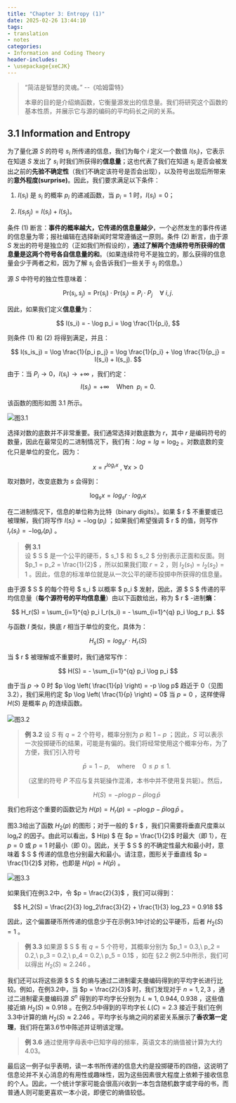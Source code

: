 ```yaml
---
title: "Chapter 3: Entropy (1)"
date: 2025-02-26 13:44:10
tags:
- translation
- notes
categories:
- Information and Coding Theory
header-includes:
- \usepackage{xeCJK}
---
```



> “简洁是智慧的灵魂。” --《哈姆雷特》
>
> 本章的目的是介绍熵函数，它衡量源发出的信息量。我们将研究这个函数的基本性质，并展示它与源的编码的平均码长之间的关系。

## 3.1 Information and Entropy

为了量化源 $S$ 的符号 $s_i$ 所传递的信息，我们为每个 $i$ 定义一个数值 $I(s_i)$，它表示在知道 $S$ 发出了 $s_i$ 时我们所获得的**信息量**；这也代表了我们在知道 $s_i$ 是否会被发出之前的**先验不确定性**（我们不确定该符号是否会出现），以及符号出现后所带来的**意外程度(surprise)**。因此，我们要求满足以下条件：

1. $I(s_i)$ 是 $s_i$ 的概率 $p_i$ 的递减函数，当 $p_i = 1$ 时，$I(s_i) = 0$；

2. $I(s_is_j) = I(s_i) + I(s_j)$。

条件 (1) 断言：**事件的概率越大，它传递的信息量越少**，一个必然发生的事件传递的信息量为零；报社编辑在选择新闻时常常遵循这一原则。条件 (2) 断言，由于源 $S$ 发出的符号是独立的（正如我们所假设的），**通过了解两个连续符号所获得的信息量是这两个符号各自信息量的和**。（如果连续符号不是独立的，那么获得的信息量会少于两者之和，因为了解 $s_i$ 会告诉我们一些关于 $s_j$ 的信息。）

源 $S$ 中符号的独立性意味着：
  
$$ 
\text{Pr}(s_i, s_j) = \text{Pr}(s_i) \cdot \text{Pr}(s_j) = P_i \cdot P_j \quad \forall \ i, j. 
$$

因此，如果我们定义**信息量**为：

$$ I(s_i) = - \log p_i = \log \frac{1}{p_i}, $$

则条件 (1) 和 (2) 将得到满足，并且：

$$ I(s_is_j) = \log \frac{1}{p_i p_j} = \log \frac{1}{p_i} + \log \frac{1}{p_j} = I(s_i) + I(s_j). $$

由于：当 $P_i \to 0$，$I(s_i) \to +\infty$ ，我们约定：  
$$ I(s_i) = +\infty \quad \text{When} \ \ p_i = 0. $$

该函数的图形如图 3.1 所示。

![图3.1](https://ref.xht03.online/202502261423388.png)

选择对数的底数并不非常重要。我们通常选择对数底数为 $r$，其中 $r$ 是编码符号的数量，因此在最常见的二进制情况下，我们有：$log = lg = \log_2$ 。对数底数的变化只是单位的变化，因为：

$$ x = r^{log_r x} \ , \  \forall x > 0$$

取对数时，改变底数为 $s$ 会得到：

$$ \log_s x = log_sr \cdot log_rx $$

在二进制情况下，信息的单位称为比特（binary digits）。如果 $ r $ 不重要或已被理解，我们将写作 $I(s_i) = -\log(p_i)$ ；如果我们希望强调 $ r $ 的值，则写作 $I_r(s_i) = -\log_r(p_i)$ 。

> **例 3.1**  
> 设 $ S $ 是一个公平的硬币，$ s_1 $ 和 $ s_2 $ 分别表示正面和反面。则 $p_1 = p_2 = \frac{1}{2}$ ，所以如果我们取 $r = 2$ ，则 $I_2(s_1) = I_2(s_2) = 1$ 。因此，信息的标准单位就是从一次公平的硬币投掷中所获得的信息量。

由于源 $ S $ 的每个符号 $ s_i $ 以概率 $ p_i $ 发射，因此，源 $ S $ 传递的平均信息量（**每个源符号的平均信息量**）由以下函数给出，称为 $ r $ -进制**熵**：

$$ H_r(S) = \sum_{i=1}^{q} p_i I_r(s_i) = - \sum_{i=1}^{q} p_i \log_r p_i. $$

与函数 $I$ 类似，换底 $r$ 相当于单位的变化，具体为：

$$ H_s(S) = log_sr \cdot H_r(S) $$

当 $ r $ 被理解或不重要时，我们通常写作：

$$ H(S) = - \sum_{i=1}^{q} p_i \log p_i $$

由于当 $p \to 0$ 时 $p \log \left( \frac{1}{p} \right) = -p \log p$ 趋近于 0（见图 3.2），我们采用约定 $p \log \left( \frac{1}{p} \right) = 0$ 当 $p = 0$ ，这样使得 $H(S)$ 是概率 $p_i$ 的连续函数。

![图3.2](https://ref.xht03.online/202502261433125.png)

> **例 3.2**
> 设 $S$ 有 $q = 2$ 个符号，概率分别为 $p$ 和 $1 - p$ ；因此，$S$ 可以表示一次投掷硬币的结果，可能是有偏的。我们将经常使用这个概率分布，为了方便，我们引入符号
>
> $$ \bar{p} = 1 - p, \quad \text{where} \quad 0 \leq p \leq 1. $$
> 
> （这里的符号 $P$ 不应与复共轭操作混淆，本书中并不使用复共轭）。然后，
> 
> $$ H(S) = -p \log p - \bar{p} \log \bar{p} $$

我们也将这个重要的函数记为 $H(p) = H_r(p) = -p \log p - \bar{p} \log \bar{p}$ 。

图3.3给出了函数 $H_2(p)$ 的图形；对于一般的 $ r $ ，我们只需要将垂直尺度乘以 $\log_r2$ 的因子。由此可以看出，$ H(p) $ 在 $p = \frac{1}{2}$ 时最大（即 1），在 $p = 0$ 或 $p = 1$ 时最小（即 0）。因此，关于 $ S $ 的不确定性最大和最小时，意味着 $ S $ 传递的信息也分别最大和最小。请注意，图形关于垂直线 $p = \frac{1}{2}$ 对称，也即是 $H(p) = H(\bar{p})$ 。
 
![图3.3](https://ref.xht03.online/202502261448195.png)
 
如果我们在例3.2中，令 $p = \frac{2}{3}$ ，我们可以得到：

$$
H_2(S) = \frac{2}{3} log_2\frac{3}{2} + \frac{1}{3} log_23 = 0.918
$$
 
因此，这个偏置硬币所传递的信息少于在示例3.1中讨论的公平硬币，后者 $H_2(S) = 1$ 。

> **例 3.3**
> 如果源 $ S $ 有 $q = 5$ 个符号，其概率分别为 $p_1 = 0.3,\ p_2 = 0.2,\ p_3 = 0.2,\ p_4 = 0.2,\ p_5 = 0.1\$ ，如在 §2.2 例2.5中所示，我们可以得出 $H_2(S) \approx 2.246$ 。

我们还可以将这些源 $ S $ 的熵与通过二进制霍夫曼编码得到的平均字长进行比较。例如，在例3.2中，当 $p = \frac{2}{3}$ 时，我们发现对于 $n = 1, 2, 3$ ，通过二进制霍夫曼编码源 $S^n$ 得到的平均字长分别为 $L \approx 1, \ 0.944, \ 0.938$ ，这些值接近熵 $H_2(S) \approx 0.918$ 。在例2.5中得到的平均字长 $L(C) = 2.3$ 接近于我们在例3.3中计算的熵 $H_2(S) \approx 2.246$ 。平均字长与熵之间的紧密关系展示了**香农第一定理**，我们将在第3.6节中陈述并证明该定理。

> **例 3.6** 
> 通过使用字母表中已知字母的频率，英语文本的熵值被计算为大约 4.03。


最后这一例子似乎表明，读一本书所传递的信息大约是投掷硬币的四倍，这说明了信息论并不关心消息的有用性或趣味性，因为这些因素很大程度上依赖于接收信息的个人。因此，一个统计学家可能会很高兴收到一本包含随机数字或字母的书，而普通人则可能更喜欢一本小说，即便它的熵值较低。
